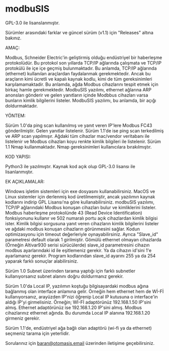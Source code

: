 # modbuSIS

GPL-3.0 ile lisanslanmıştır. 

Sürümler arasındaki farklar ve güncel sürüm (v1.1) için "Releases" altına bakınız.


AMAÇ:

Modbus, Schneider Electric'in geliştirmiş olduğu endüstriyel bir haberleşme protokolüdür. Bu protokol son yıllarda TCP/IP ağlarında çalışmata ve TCP/IP protokülü ile içe içe geçmiş bulunmaktadır. Bu anlamda, TCP/IP ağlarında (ethernet) kullanılan araçlardan faydalanmak gerekmektedir. Ancak bu araçların kimi ücretli ve kapalı kaynak kodlu, kimi de tüm gereksinimleri karşılamamaktadir. Bu anlamda, ağda Modbus cihazlarını tespit etmek için birkaç hamle gerekmektedir. ModbuSIS yazılımı, ethernet ağlarına ARP anonsları gönderir ve gelen yanıtların içinde Modbbus cihazları varsa bunların kimlik bilgilerini listeler. ModbuSIS yazılımı, bu anlamda, bir açığı doldurmaktadır. 

YÖNTEM:

Sürüm 1.0'da ping scan kullanılmış ve yanıt veren IP'lere Modbus FC43 gönderilmiştir. Gelen yanıtlar listelenir.
Sürüm 1.1'de ise ping scan terkedilmiş ve ARP scan yapılmışır. Ağdaki tüm cihazlar mac/vendor veritabanı ile listelenir ve Modbus cihazları koyu renkte kimlik bilgileri ile listelenir. Sürüm 1.1 Nmap kullanmaktadır. Nmap gereksinimleri kullanıcılara bırakılmıştır. 

KOD YAPISI: 

Python3 ile yazılmıştır. Kaynak kod açık olup GPL-3.0 lisansı ile lisanlanmıştır. 


EK AÇIKLAMALAR: 

Windows işletim sistemleri için exe dosyasını kullanabilirsiniz. 
MacOS ve Linux sistemler için derlenmiş kod üretilmemiştir, ancak yazılımın kaynak kodlarını indirip GPL Lisansı'na göre kullanabilirsiniz. 
modbuSIS yazılımı, TCP/IP ağlarındaki Modbus konuşan cihazları bulur ve kimliklerini listeler. 
Modbus haberleşme protokolünde 43 (Read Device Identification) fonksiyonunu kullanır ve 502 numaralı portu açık cihazlardan kimlik bilgisi ister.
Kimlik bilgisi sorgusuna yanıt veren cihazların kimlik bilgilerini listeler ve ağdaki modbus konuşan cihazların görünmesini sağlar.
Kodun optimizasyonu için timeout değerleriyle oynayabilirsiniz. Ayrıca "Slave_id" parametresi default olarak 1 girilmiştir. Gömülü ethernet olmayan cihazlarda (Örneğin Altivar930 serisi sürücülerde) slave_id parametresini cihazın modbus ayarlarındaki id ile eşitlemeniz gerekir. Ya da cihazın id'sini 1'e ayarlamanız gerekir. Program kodlarından slave_id ayarını 255 ya da 254 yaparak farklı sonuçlar alabilirsiniz. 

Sürüm 1.0 Subnet üzerinden tarama yaptığı için farklı subnetler kullanıyorsanız subnet alanını doğru doldurmanız gerekir. 

Sürüm 1.0'da Local IP, yazılımın koştuğu bilgisayardaki modbus ağına bağlanmış olan interface anlamına gelir. Örneğin hem ethernet hem de Wİ-Fİ kullanıyorsanız, arayüzden IP'nizi öğrenip Local IP kutusuna o interface'in aldığı IP'yi girmelisiniz. 
Örneğin; Wİ-Fİ adaptörünüz 192.168.1.50 IP'sini almış. Ethernet adaptörünüz ise 192.168.1.20 IP'sini almış. Modbus cihazlarınız ethernet ağında. Bu durumda Local IP alanına 192.168.1.20 girmeniz gerekir. 

Sürüm 1.1'de, endüstriyel ağa bağlı olan adaptörü (wi-fi ya da ethernet) seçmeniz tarama için yeterlidir. 

Sorularınız için baran@otomasis.email üzerinden iletişime geçebilirsiniz. 
